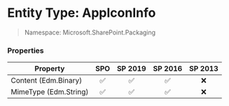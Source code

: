 # Entity Type: AppIconInfo

> Namespace: Microsoft.SharePoint.Packaging

### Properties

Property | SPO | SP 2019 | SP 2016 | SP 2013
----------|:---:|:-------:|:-------:|:-------:
Content (Edm.Binary) | ✅ | ✅ | ✅ | ❌
MimeType (Edm.String) | ✅ | ✅ | ✅ | ❌